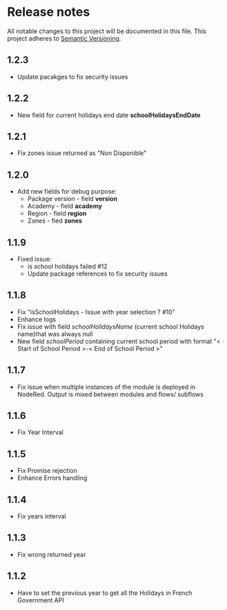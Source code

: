 # Release notes

All notable changes to this project will be documented in this file.
This project adheres to [Semantic Versioning](http://semver.org/).

## 1.2.3

- Update pacakges to fix security issues

## 1.2.2

- New field for current holidays end date __schoolHolidaysEndDate__

## 1.2.1

- Fix zones issue returned as "Non Disponible"

## 1.2.0

- Add new fields for debug purpose:
  - Package version - field __version__
  - Academy - field __academy__
  - Region - field __region__
  - Zones - fied __zones__

## 1.1.9

- Fixed issue:
  - is school holidays failed #12
  - Update package references to fix security issues

## 1.1.8

- Fix "isSchoolHolidays - Issue with year selection ? #10"
- Enhance logs
- Fix issue with field _schoolHolidaysName_ (current school Holidays name)that was always null
- New field _schoolPeriod_ containing current school period with format "< Start of School Period >-< End of School Period >"

## 1.1.7

- Fix issue when multiple instances of the module is deployed in NodeRed. Output is mixed between modules and flows/ subflows

## 1.1.6

- Fix Year Interval

## 1.1.5

- Fix Promise rejection
- Enhance Errors handling

## 1.1.4

- Fix years interval

## 1.1.3

- Fix wrong returned year

## 1.1.2

- Have to set the previous year to get all the Holidays in French Government API